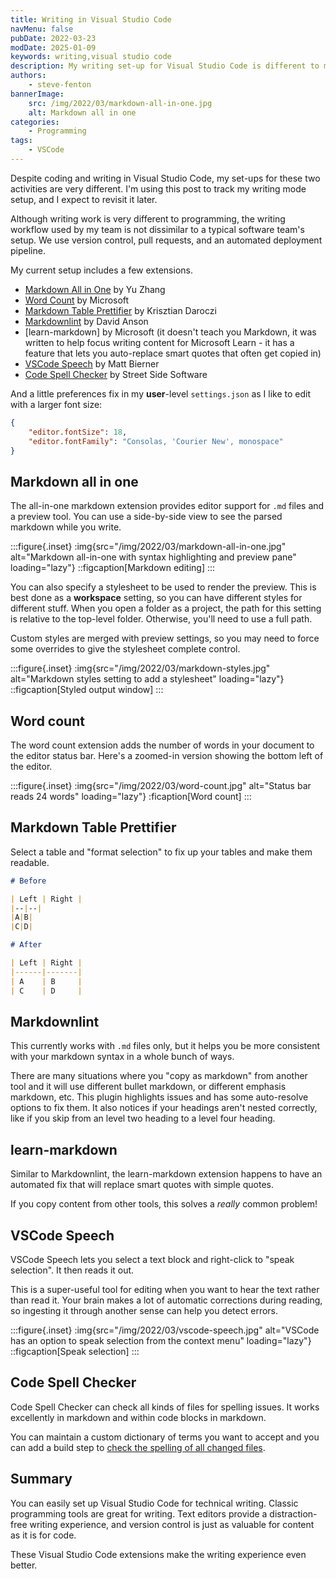 ```yaml
---
title: Writing in Visual Studio Code
navMenu: false
pubDate: 2022-03-23
modDate: 2025-01-09
keywords: writing,visual studio code
description: My writing set-up for Visual Studio Code is different to my programming set-up.
authors:
    - steve-fenton
bannerImage:
    src: /img/2022/03/markdown-all-in-one.jpg
    alt: Markdown all in one
categories:
    - Programming
tags:
    - VSCode
---
```


Despite coding and writing in Visual Studio Code, my set-ups for these two activities are very different. I'm using this post to track my writing mode setup, and I expect to revisit it later.

Although writing work is very different to programming, the writing workflow used by my team is not dissimilar to a typical software team's setup. We use version control, pull requests, and an automated deployment pipeline.

My current setup includes a few extensions.

- [Markdown All in One](https://marketplace.visualstudio.com/items?itemName=yzhang.markdown-all-in-one) by Yu Zhang
- [Word Count](https://marketplace.visualstudio.com/items?itemName=ms-vscode.wordcount) by Microsoft
- [Markdown Table Prettifier](https://marketplace.visualstudio.com/items?itemName=darkriszty.markdown-table-prettify) by Krisztian Daroczi
- [Markdownlint](https://marketplace.visualstudio.com/items?itemName=DavidAnson.vscode-markdownlint) by David Anson
- [learn-markdown] by Microsoft (it doesn't teach you Markdown, it was written to help focus writing content for Microsoft Learn - it has a feature that lets you auto-replace smart quotes that often get copied in)
- [VSCode Speech](https://marketplace.visualstudio.com/items?itemName=bierner.speech) by Matt Bierner
- [Code Spell Checker](https://marketplace.visualstudio.com/items?itemName=streetsidesoftware.code-spell-checker) by Street Side Software

And a little preferences fix in my **user**-level `settings.json` as I like to edit with a larger font size:

```json
{
    "editor.fontSize": 18,
    "editor.fontFamily": "Consolas, 'Courier New', monospace"
}
```

## Markdown all in one

The all-in-one markdown extension provides editor support for `.md` files and a preview tool. You can use a side-by-side view to see the parsed markdown while you write.

:::figure{.inset}
:img{src="/img/2022/03/markdown-all-in-one.jpg" alt="Markdown all-in-one with syntax highlighting and preview pane" loading="lazy"}
::figcaption[Markdown editing]
:::

You can also specify a stylesheet to be used to render the preview. This is best done as a **workspace** setting, so you can have different styles for different stuff. When you open a folder as a project, the path for this setting is relative to the top-level folder. Otherwise, you'll need to use a full path.

Custom styles are merged with preview settings, so you may need to force some overrides to give the stylesheet complete control.

:::figure{.inset}
:img{src="/img/2022/03/markdown-styles.jpg" alt="Markdown styles setting to add a stylesheet" loading="lazy"}
::figcaption[Styled output window]
:::

## Word count

The word count extension adds the number of words in your document to the editor status bar. Here's a zoomed-in version showing the bottom left of the editor.

:::figure{.inset}
:img{src="/img/2022/03/word-count.jpg" alt="Status bar reads 24 words" loading="lazy"}
:ficaption[Word count]
:::

## Markdown Table Prettifier

Select a table and "format selection" to fix up your tables and make them readable.

```markdown
# Before

| Left | Right |
|--|--|
|A|B|
|C|D|

# After

| Left | Right |
|------|-------|
| A    | B     |
| C    | D     |
```

## Markdownlint

This currently works with `.md` files only, but it helps you be more consistent with your markdown syntax in a whole bunch of ways.

There are many situations where you "copy as markdown" from another tool and it will use different bullet markdown, or different emphasis markdown, etc. This plugin highlights issues and has some auto-resolve options to fix them. It also notices if your headings aren't nested correctly, like if you skip from an level two heading to a level four heading.

## learn-markdown

Similar to Markdownlint, the learn-markdown extension happens to have an automated fix that will replace smart quotes with simple quotes.

If you copy content from other tools, this solves a _really_ common problem!

## VSCode Speech

VSCode Speech lets you select a text block and right-click to "speak selection". It then reads it out.

This is a super-useful tool for editing when you want to hear the text rather than read it. Your brain makes a lot of automatic corrections during reading, so ingesting it through another sense can help you detect errors.

:::figure{.inset}
:img{src="/img/2022/03/vscode-speech.jpg" alt="VSCode has an option to speak selection from the context menu" loading="lazy"}
::figcaption[Speak selection]
:::

## Code Spell Checker

Code Spell Checker can check all kinds of files for spelling issues. It works excellently in markdown and within code blocks in markdown.

You can maintain a custom dictionary of terms you want to accept and you can add a build step to [check the spelling of all changed files](/blog/2023/10/spellcheck-changed-files/).

## Summary

You can easily set up Visual Studio Code for technical writing. Classic programming tools are great for writing. Text editors provide a distraction-free writing experience, and version control is just as valuable for content as it is for code.

These Visual Studio Code extensions make the writing experience even better.
